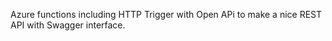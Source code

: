 Azure functions including HTTP Trigger with Open APi to make a nice REST API with Swagger interface. 
